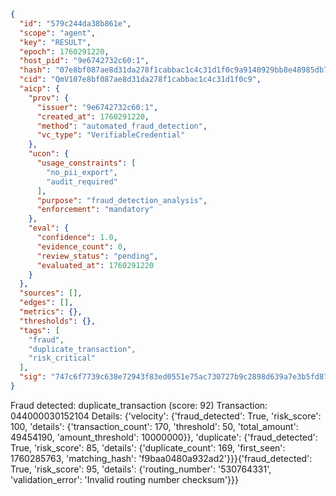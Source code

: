 ```json
{
  "id": "579c244da38b861e",
  "scope": "agent",
  "key": "RESULT",
  "epoch": 1760291220,
  "host_pid": "9e6742732c60:1",
  "hash": "07e8bf087ae8d31da278f1cabbac1c4c31d1f0c9a9140929bb8e48985db7d5bc",
  "cid": "QmV107e8bf087ae8d31da278f1cabbac1c4c31d1f0c9",
  "aicp": {
    "prov": {
      "issuer": "9e6742732c60:1",
      "created_at": 1760291220,
      "method": "automated_fraud_detection",
      "vc_type": "VerifiableCredential"
    },
    "ucon": {
      "usage_constraints": [
        "no_pii_export",
        "audit_required"
      ],
      "purpose": "fraud_detection_analysis",
      "enforcement": "mandatory"
    },
    "eval": {
      "confidence": 1.0,
      "evidence_count": 0,
      "review_status": "pending",
      "evaluated_at": 1760291220
    }
  },
  "sources": [],
  "edges": [],
  "metrics": {},
  "thresholds": {},
  "tags": [
    "fraud",
    "duplicate_transaction",
    "risk_critical"
  ],
  "sig": "747c6f7739c638e72943f83ed0551e75ac730727b9c2898d639a7e3b5fd877ab"
}
```

Fraud detected: duplicate_transaction (score: 92)
Transaction: 044000030152104
Details: {'velocity': {'fraud_detected': True, 'risk_score': 100, 'details': {'transaction_count': 170, 'threshold': 50, 'total_amount': 49454190, 'amount_threshold': 10000000}}, 'duplicate': {'fraud_detected': True, 'risk_score': 85, 'details': {'duplicate_count': 169, 'first_seen': 1760285763, 'matching_hash': 'f9baa0480a932ad2'}}}{'fraud_detected': True, 'risk_score': 95, 'details': {'routing_number': '530764331', 'validation_error': 'Invalid routing number checksum'}}}